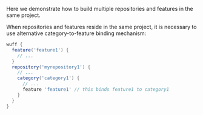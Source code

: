 Here we demonstrate how to build multiple repositories and features in the same project.

When repositories and features reside in the same project, it is necessary to use alternative category-to-feature binding mechanism:

```groovy
wuff {
  feature('feature1') {
    // ...
  }
  repository('myrepository1') {
    // ...
    category('category1') {
      // ...
      feature 'feature1' // this binds feature1 to category1
    }
  }
}
```
